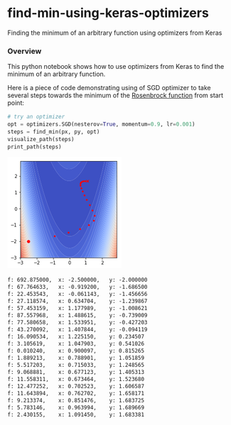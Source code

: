 # find-min-using-keras-optimizers
Finding the minimum of an arbitrary function using optimizers from Keras

### Overview

This python notebook shows how to use optimizers from Keras to find the minimum of an arbitrary function.

Here is a piece of code demonstrating using of SGD optimizer to take several steps towards the minimum of the [Rosenbrock function](https://en.wikipedia.org/wiki/Rosenbrock_function) from start point:
```python
# try an optimizer
opt = optimizers.SGD(nesterov=True, momentum=0.9, lr=0.001)
steps = find_min(px, py, opt)
visualize_path(steps)
print_path(steps)
```
![Plot](https://github.com/ruslangrimov/find-min-using-keras-optimizers/blob/master/path_plot.png?raw=true)
```
f: 692.875000,	x: -2.500000,	y: -2.000000
f: 67.764633,	x: -0.919200,	y: -1.686500
f: 22.453543,	x: -0.061143,	y: -1.456656
f: 27.118574,	x: 0.634704,	y: -1.239867
f: 57.453159,	x: 1.177989,	y: -1.008621
f: 87.557968,	x: 1.488615,	y: -0.739009
f: 77.580658,	x: 1.533951,	y: -0.427203
f: 43.270092,	x: 1.407844,	y: -0.094119
f: 16.090534,	x: 1.225150,	y: 0.234507
f: 3.105619,	x: 1.047903,	y: 0.541026
f: 0.010240,	x: 0.900097,	y: 0.815265
f: 1.889213,	x: 0.788901,	y: 1.051859
f: 5.517203,	x: 0.715033,	y: 1.248565
f: 9.068881,	x: 0.677123,	y: 1.405313
f: 11.558311,	x: 0.673464,	y: 1.523680
f: 12.477252,	x: 0.702523,	y: 1.606587
f: 11.643894,	x: 0.762702,	y: 1.658171
f: 9.213374,	x: 0.851476,	y: 1.683725
f: 5.783146,	x: 0.963994,	y: 1.689669
f: 2.430155,	x: 1.091450,	y: 1.683381
```


